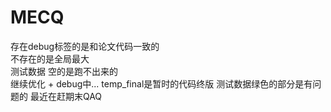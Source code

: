 # MECQ
存在debug标签的是和论文代码一致的<br>
不存在的是全局最大<br>
测试数据 空的是跑不出来的<br>
继续优化 + debug中...
temp_final是暂时的代码终版
测试数据绿色的部分是有问题的 最近在赶期末QAQ
